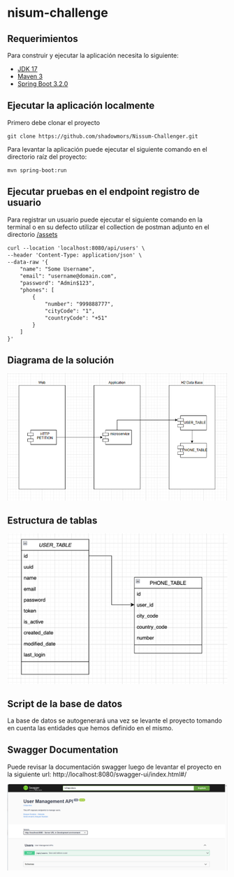 # nisum-challenge


## Requerimientos

Para construir y ejecutar la aplicación necesita lo siguiente:

- [JDK 17](https://www.oracle.com/java/technologies/downloads/#java17)
- [Maven 3](https://maven.apache.org)
- [Spring Boot 3.2.0](http://projects.spring.io/spring-boot/)

## Ejecutar la aplicación localmente

Primero debe clonar el proyecto
```shell
git clone https://github.com/shadowmors/Nissum-Challenger.git
```

Para levantar la aplicación puede ejecutar el siguiente comando en el directorio raíz del proyecto:

```shell
mvn spring-boot:run
```

## Ejecutar pruebas en el endpoint registro de usuario

Para registrar un usuario puede ejecutar el siguiente comando en la terminal o en su defecto utilizar el collection de postman adjunto en el directorio [/assets](assets)

```shell
curl --location 'localhost:8080/api/users' \
--header 'Content-Type: application/json' \
--data-raw '{
    "name": "Some Username",
    "email": "username@domain.com",
    "password": "Admin$123",
    "phones": [
        {
            "number": "999888777",
            "cityCode": "1",
            "countryCode": "+51"
        }
    ]
}'
```

## Diagrama de la solución

![Image](assets/solution_diagram.png)

## Estructura de tablas

![Image](assets/tablas.png)

## Script de la base de datos

La base de datos se autogenerará una vez se levante el proyecto tomando en cuenta las entidades que hemos definido en el mismo.

## Swagger Documentation
Puede revisar la documentación swagger luego de levantar el proyecto en la siguiente url: http://localhost:8080/swagger-ui/index.html#/

![swagger-image](assets/swagger.png)